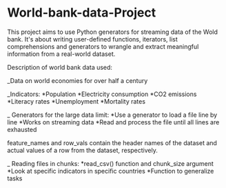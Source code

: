 # World-bank-data-Project

This project aims to use Python generators for streaming data of the Wold bank. It's about writing user-defined functions, iterators, list comprehensions and generators to wrangle and extract meaningful information from a real-world dataset.


Description of world bank data used:

_Data on world economies for over half a century

_Indicators:
*Population
*Electricity consumption
*CO2 emissions
*Literacy rates
*Unemployment
*Mortality rates

_ Generators for the large data limit:
*Use a generator to load a file line by line
*Works on streaming data
*Read and process the file until all lines are exhausted

feature_names and row_vals contain the header names of the dataset and actual values of a row from the dataset, respectively.

_ Reading files in chunks:
*read_csv() function and chunk_size argument
*Look at specific indicators in specific countries
*Function to generalize tasks
